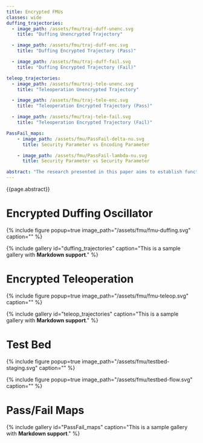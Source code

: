 ```yaml
---
title: Encrypted FMUs
classes: wide
duffing_trajectories:
  - image_path: /assets/fmu/traj-duff-unenc.svg
    title: "Duffing Unencrypted Trajectory"

  - image_path: /assets/fmu/traj-duff-enc.svg
    title: "Duffing Encrypted Trajectory (Pass)"

  - image_path: /assets/fmu/traj-duff-fail.svg
    title: "Duffing Encrypted Trajectory (Fail)"

teleop_trajectories:
  - image_path: /assets/fmu/traj-tele-unenc.svg
    title: "Teleoperation Unencrypted Trajectory"

  - image_path: /assets/fmu/traj-tele-enc.svg
    title: "Teleoperation Encrypted Trajectory (Pass)"

  - image_path: /assets/fmu/traj-tele-fail.svg
    title: "Teleoperation Encrypted Trajectory (Fail)"

PassFail_maps:
    - image_path: /assets/fmu/PassFail-delta-nu.svg
      title: Security Parameter vs Encoding Parameter

    - image_path: /assets/fmu/PassFail-lambda-nu.svg
      title: Security Parameter vs Security Parameter

abstract: "The research presented in this paper aims to establish functional mockup units (FMU) co-simulation methods to simulate and evaluate encrypted dynamic systems using somewhat homomorphic encryption (SHE). The proposed approach encrypts the entire dynamic system expressions, including: model parameters, state variables, feedback gains, and sensor signals, and perform computation in the ciphertext space to simulate dynamic behaviors or generate motion commands to servo systems. The developed FMU co-simulation helps analyze the relationship between security parameters and performance. Two illustrative examples are presented and analyzed: 1) encrypted Duffing oscillator and 2) encrypted teleoperation. How the time delay due to FMU co-simulation affects the refresh rate is also reported."
---
```


{{page.abstract}}

# Encrypted Duffing Oscillator
{% include figure 
    popup=true 
    image_path="/assets/fmu/fmu-duffing.svg"
    caption="" %}

{% include gallery 
    id="duffing_trajectories"
    caption="This is a sample gallery with **Markdown support**." %}

# Encrypted Teleoperation
{% include figure 
    popup=true 
    image_path="/assets/fmu/fmu-teleop.svg"
    caption="" %}

{% include gallery 
    id="teleop_trajectories"
    caption="This is a sample gallery with **Markdown support**." %}

# Test Bed
{% include figure 
    popup=true 
        image_path="/assets/fmu/testbed-staging.svg"
caption="" %}

{% include figure 
    popup=true 
    image_path="/assets/fmu/testbed-flow.svg"
    caption="" %}

# Pass/Fail Maps
{% include gallery 
    id="PassFail_maps"
    caption="This is a sample gallery with **Markdown support**." %}

